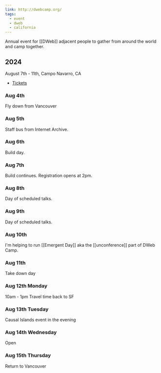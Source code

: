 ```yaml
---
link: http://dwebcamp.org/
tags:
  - event
  - dweb
  - california
---
```

Annual event for [[DWeb]] adjacent people to gather from around the world and camp together.
## 2024

August 7th - 11th, Campo Navarro, CA
* [Tickets](https://www.tickettailor.com/events/gatheringsforgood/1200108)

### Aug 4th

Fly down from Vancouver

### Aug 5th

Staff bus from Internet Archive.
### Aug 6th

Build day. 

### Aug 7th

Build continues. Registration opens at 2pm.

### Aug 8th

Day of scheduled talks. 
### Aug 9th

Day of scheduled talks.

### Aug 10th

I'm helping to run [[Emergent Day]] aka the [[unconference]] part of DWeb Camp.
### Aug 11th

Take down day
### Aug 12th Monday

10am - 1pm Travel time back to SF
### Aug 13th Tuesday

Causal Islands event in the evening
### Aug 14th Wednesday

Open
### Aug 15th Thursday

Return to Vancouver

